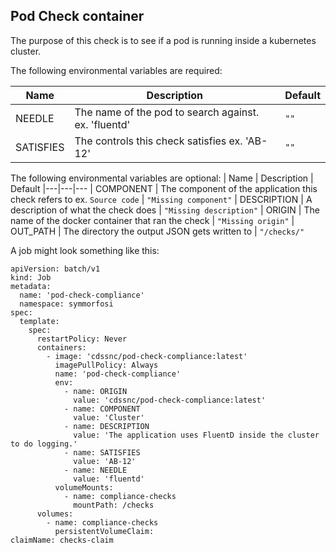 ## Pod Check container

The purpose of this check is to see if a pod is running inside a kubernetes cluster.

The following environmental variables are required:

| Name      | Description                                          | Default |
| --------- | ---------------------------------------------------- | ------- |
| NEEDLE    | The name of the pod to search against. ex. 'fluentd' | `""`    |
| SATISFIES | The controls this check satisfies ex. 'AB-12'        | `""`    |

The following environmental variables are optional:
| Name | Description | Default
|---|---|---
| COMPONENT | The component of the application this check refers to ex. `Source code` | `"Missing component"`
| DESCRIPTION | A description of what the check does | `"Missing description"`
| ORIGIN | The name of the docker container that ran the check | `"Missing origin"`
| OUT_PATH | The directory the output JSON gets written to | `"/checks/"`

A job might look something like this:

```
apiVersion: batch/v1
kind: Job
metadata:
  name: 'pod-check-compliance'
  namespace: symmorfosi
spec:
  template:
    spec:
      restartPolicy: Never
      containers:
        - image: 'cdssnc/pod-check-compliance:latest'
          imagePullPolicy: Always
          name: 'pod-check-compliance'
          env:
            - name: ORIGIN
              value: 'cdssnc/pod-check-compliance:latest'
            - name: COMPONENT
              value: 'Cluster'
            - name: DESCRIPTION
              value: 'The application uses FluentD inside the cluster to do logging.'
            - name: SATISFIES
              value: 'AB-12'
            - name: NEEDLE
              value: 'fluentd'
          volumeMounts:
            - name: compliance-checks
              mountPath: /checks
      volumes:
        - name: compliance-checks
          persistentVolumeClaim:
claimName: checks-claim
```
